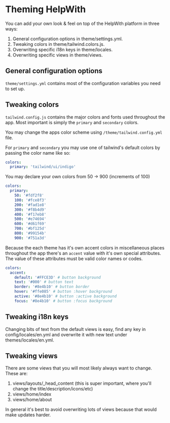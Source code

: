 # Theming HelpWith

You can add your own look & feel on top of the HelpWith platform in three ways:

1) General configuration options in theme/settings.yml.
1) Tweaking colors in theme/tailwind.colors.js.
2) Overwriting specific i18n keys in theme/locales.
3) Overwriting specific views in theme/views.

## General configuration options

`theme/settings.yml` contains most of the configuration variables you need to set up.

## Tweaking colors

`tailwind.config.js` contains the major colors and fonts used throughout the app. Most important is simply
the `primary` and `secondary` colors.

You may change the apps color scheme using `/theme/tailwind.config.yml` file.

For `primary` and `secondary` you may use one of tailwind's default colors by passing the color name like so:

```yaml
colors:
  primary: 'tailwind/ui/indigo'
```

You may declare your own colors from 50 -> 900 (increments of 100)

```yaml
colors:
  primary:
    50: '#fdf2f8'
    100: '#fce8f3'
    200: '#fad1e8'
    300: '#f8b4d9'
    400: '#f17eb8'
    500: '#e74694'
    600: '#d61f69'
    700: '#bf125d'
    800: '#99154b'
    900: '#751a3d'
```

Because the each theme has it's own accent colors in miscellaneous places throughout the app there's an `accent` value with it's own special attributes. The value of these attributes must be valid color names or codes.

```yaml
colors:
  accent:
    default: '#FFCE3D' # button background
    text: '#000' # button text
    border: '#8e4b10' # button border
    hover: '#ffe085' # button :hover background
    active: '#8e4b10' # button :active background
    focus: '#8e4b10' # button :focus background
```

## Tweaking i18n keys

Changing bits of text from the default views is easy, find any key in config/locales/en.yml and overwrite
it with new text under themes/locales/en.yml.

## Tweaking views

There are some views that you will most likely always want to change. These are:

1) views/layouts/_head_content (this is super important, where you'll change the title/description/icons/etc)
2) views/home/index
3) views/home/about

In general it's best to avoid overwriting lots of views because that would make updates harder.
